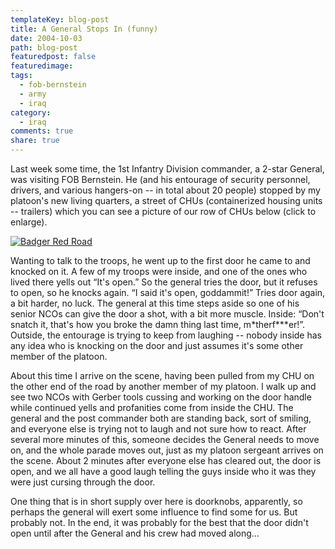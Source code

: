 ```yaml
---
templateKey: blog-post
title: A General Stops In (funny)
date: 2004-10-03
path: blog-post
featuredpost: false
featuredimage:
tags:
  - fob-bernstein
  - army
  - iraq
category:
  - iraq
comments: true
share: true
---
```


Last week some time, the 1st Infantry Division commander, a 2-star General, was visiting FOB Bernstein. He (and his entourage of security personnel, drivers, and various hangers-on -- in total about 20 people) stopped by my platoon's new living quarters, a street of CHUs (containerized housing units -- trailers) which you can see a picture of our row of CHUs below (click to enlarge).

[![Badger Red Road](images/Badger-Red-Road-300x225.jpg)](http://ardalis.com/wp-content/uploads/2004/10/Badger-Red-Road.jpg)

Wanting to talk to the troops, he went up to the first door he came to and knocked on it. A few of my troops were inside, and one of the ones who lived there yells out “It's open.” So the general tries the door, but it refuses to open, so he knocks again. “I said it's open, goddammit!” Tries door again, a bit harder, no luck. The general at this time steps aside so one of his senior NCOs can give the door a shot, with a bit more muscle. Inside: “Don't snatch it, that's how you broke the damn thing last time, m\*therf\*\*\*er!”. Outside, the entourage is trying to keep from laughing -- nobody inside has any idea who is knocking on the door and just assumes it's some other member of the platoon.

About this time I arrive on the scene, having been pulled from my CHU on the other end of the road by another member of my platoon. I walk up and see two NCOs with Gerber tools cussing and working on the door handle while continued yells and profanities come from inside the CHU. The general and the post commander both are standing back, sort of smiling, and everyone else is trying not to laugh and not sure how to react. After several more minutes of this, someone decides the General needs to move on, and the whole parade moves out, just as my platoon sergeant arrives on the scene. About 2 minutes after everyone else has cleared out, the door is open, and we all have a good laugh telling the guys inside who it was they were just cursing through the door.

One thing that is in short supply over here is doorknobs, apparently, so perhaps the general will exert some influence to find some for us. But probably not. In the end, it was probably for the best that the door didn't open until after the General and his crew had moved along...
